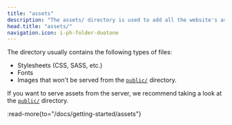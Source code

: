 ```yaml
---
title: "assets"
description: "The assets/ directory is used to add all the website's assets that the build tool will process."
head.title: "assets/"
navigation.icon: i-ph-folder-duotone
---
```


The directory usually contains the following types of files:

- Stylesheets (CSS, SASS, etc.)
- Fonts
- Images that won't be served from the [`public/`](/docs/guide/directory-structure/public) directory.

If you want to serve assets from the server, we recommend taking a look at the [`public/`](/docs/guide/directory-structure/public) directory.

:read-more{to="/docs/getting-started/assets"}
